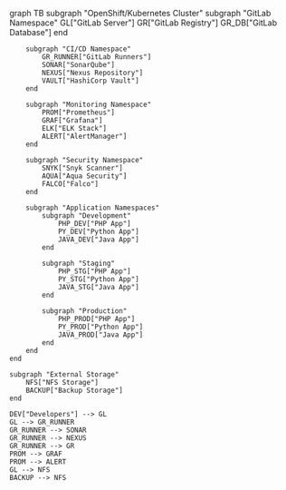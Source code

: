 graph TB
    subgraph "OpenShift/Kubernetes Cluster"
        subgraph "GitLab Namespace"
            GL["GitLab Server"]
            GR["GitLab Registry"]
            GR_DB["GitLab Database"]
        end
        
        subgraph "CI/CD Namespace"
            GR_RUNNER["GitLab Runners"]
            SONAR["SonarQube"]
            NEXUS["Nexus Repository"]
            VAULT["HashiCorp Vault"]
        end
        
        subgraph "Monitoring Namespace"
            PROM["Prometheus"]
            GRAF["Grafana"]
            ELK["ELK Stack"]
            ALERT["AlertManager"]
        end
        
        subgraph "Security Namespace"
            SNYK["Snyk Scanner"]
            AQUA["Aqua Security"]
            FALCO["Falco"]
        end
        
        subgraph "Application Namespaces"
            subgraph "Development"
                PHP_DEV["PHP App"]
                PY_DEV["Python App"]
                JAVA_DEV["Java App"]
            end
            
            subgraph "Staging"
                PHP_STG["PHP App"]
                PY_STG["Python App"]
                JAVA_STG["Java App"]
            end
            
            subgraph "Production"
                PHP_PROD["PHP App"]
                PY_PROD["Python App"]
                JAVA_PROD["Java App"]
            end
        end
    end
    
    subgraph "External Storage"
        NFS["NFS Storage"]
        BACKUP["Backup Storage"]
    end
    
    DEV["Developers"] --> GL
    GL --> GR_RUNNER
    GR_RUNNER --> SONAR
    GR_RUNNER --> NEXUS
    GR_RUNNER --> GR
    PROM --> GRAF
    PROM --> ALERT
    GL --> NFS
    BACKUP --> NFS
